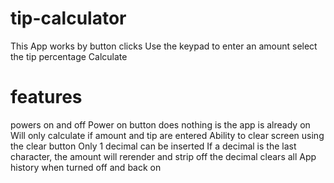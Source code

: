 # tip-calculator

This App works by button clicks
Use the keypad to enter an amount
select the tip percentage
Calculate

# features

powers on and off
Power on button does nothing is the app is already on
Will only calculate if amount and tip are entered
Ability to clear screen using the clear button
Only 1 decimal can be inserted
If a decimal is the last character, the amount will rerender and strip off the decimal
clears all App history when turned off and back on
